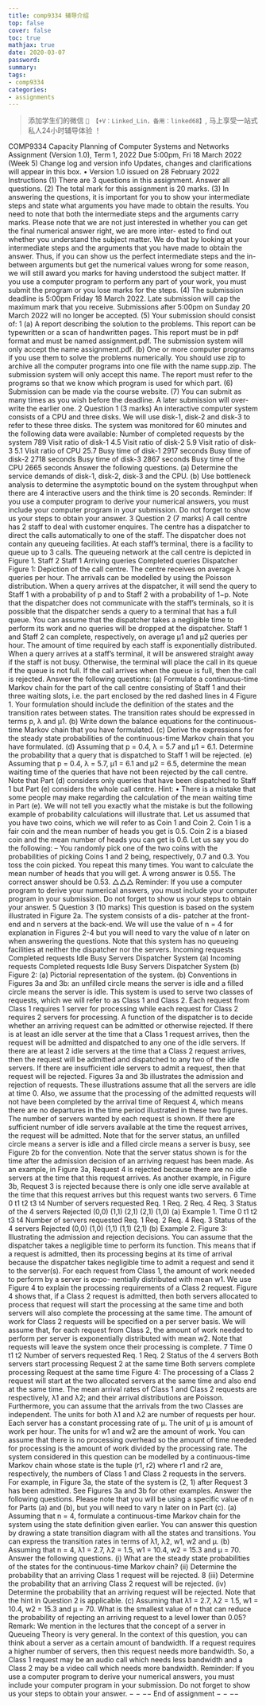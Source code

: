 ```yaml
---
title: comp9334 辅导介绍
top: false
cover: false
toc: true
mathjax: true
date: 2020-03-07
password:
summary:
tags:
- comp9334
categories:
- assignments
---
```


> 添加学生们的微信 `📩 【+V：Linked_Lin，备用：linked68】`, 马上享受一站式私人24小时辅导体验 ！



COMP9334 Capacity Planning of Computer Systems and
Networks
Assignment (Version 1.0), Term 1, 2022
Due 5:00pm, Fri 18 March 2022 (Week 5)
Change log and version info
Updates, changes and clarifications will appear in this box.
•
Version 1.0 issued on 28 February 2022
Instructions
(1) There are 3 questions in this assignment. Answer all questions.
(2) The total mark for this assignment is 20 marks.
(3) In answering the questions, it is important for you to show your intermediate steps and
state what arguments you have made to obtain the results. You need to note that both
the intermediate steps and the arguments carry marks. Please note that we are not just
interested in whether you can get the final numerical answer right, we are more inter-
ested to find out whether you understand the subject matter. We do that by looking at
your intermediate steps and the arguments that you have made to obtain the answer.
Thus, if you can show us the perfect intermediate steps and the in-between arguments
but get the numerical values wrong for some reason, we will still award you marks for
having understood the subject matter.
If you use a computer program to perform any part of your work, you must submit the
program or you lose marks for the steps.
(4) The submission deadline is 5:00pm Friday 18 March 2022. Late submission will cap the
maximum mark that you receive. Submissions after 5:00pm on Sunday 20 March 2022
will no longer be accepted.
(5) Your submission should consist of:
1
(a) A report describing the solution to the problems. This report can be typewritten or
a scan of handwritten pages. This report must be in pdf format and must be named
assignment.pdf. The submission system will only accept the name assignment.pdf.
(b) One or more computer programs if you use them to solve the problems numerically.
You should use zip to archive all the computer programs into one file with the name
supp.zip. The submission system will only accept this name. The report must refer
to the programs so that we know which program is used for which part.
(6) Submission can be made via the course website.
(7) You can submit as many times as you wish before the deadline. A later submission will
over-write the earlier one.
2
Question 1 (3 marks)
An interactive computer system consists of a CPU and three disks. We will use disk-1, disk-2
and disk-3 to refer to these three disks. The system was monitored for 60 minutes and the
following data were available:
Number of completed requests by the system
789
Visit ratio of disk-1
4.5
Visit ratio of disk-2
5.9
Visit ratio of disk-3
5.1
Visit ratio of CPU
25.7
Busy time of disk-1
2917 seconds
Busy time of disk-2
2718 seconds
Busy time of disk-3
2867 seconds
Busy time of the CPU
2665 seconds
Answer the following questions.
(a) Determine the service demands of disk-1, disk-2, disk-3 and the CPU.
(b) Use bottleneck analysis to determine the asymptotic bound on the system throughput
when there are 4 interactive users and the think time is 20 seconds.
Reminder: If you use a computer program to derive your numerical answers, you must
include your computer program in your submission. Do not forget to show us your steps to
obtain your answer.
3
Question 2 (7 marks)
A call centre has 2 staff to deal with customer enquires. The centre has a dispatcher to direct
the calls automatically to one of the staff. The dispatcher does not contain any queueing
facilities. At each staff’s terminal, there is a facility to queue up to 3 calls. The queueing
network at the call centre is depicted in Figure 1.
Staff 2
Staff 1
Arriving
queries
Completed
queries
Dispatcher
Figure 1: Depiction of the call centre.
The centre receives on average λ queries per hour. The arrivals can be modelled by using
the Poisson distribution.
When a query arrives at the dispatcher, it will send the query to Staff 1 with a probability
of p and to Staff 2 with a probability of 1−p. Note that the dispatcher does not communicate
with the staff’s terminals, so it is possible that the dispatcher sends a query to a terminal
that has a full queue. You can assume that the dispatcher takes a negligible time to perform
its work and no queries will be dropped at the dispatcher.
Staff 1 and Staff 2 can complete, respectively, on average µ1 and µ2 queries per hour. The
amount of time required by each staff is exponentially distributed.
When a query arrives at a staff’s terminal, it will be answered straight away if the staff
is not busy. Otherwise, the terminal will place the call in its queue if the queue is not full. If
the call arrives when the queue is full, then the call is rejected.
Answer the following questions:
(a) Formulate a continuous-time Markov chain for the part of the call centre consisting of
Staff 1 and their three waiting slots, i.e. the part enclosed by the red dashed lines in
4
Figure 1. Your formulation should include the definition of the states and the transition
rates between states. The transition rates should be expressed in terms p, λ and µ1.
(b) Write down the balance equations for the continuous-time Markov chain that you have
formulated.
(c) Derive the expressions for the steady state probabilities of the continuous-time Markov
chain that you have formulated.
(d) Assuming that p = 0.4, λ = 5.7 and µ1 = 6.1. Determine the probability that a query
that is dispatched to Staff 1 will be rejected.
(e) Assuming that p = 0.4, λ = 5.7, µ1 = 6.1 and µ2 = 6.5, determine the mean waiting
time of the queries that have not been rejected by the call centre. Note that Part (d)
considers only queries that have been dispatched to Staff 1 but Part (e) considers the
whole call centre.
Hint:
•
There is a mistake that some people may make regarding the calculation of the mean
waiting time in Part (e).
We will not tell you exactly what the mistake is but the
following example of probability calculations will illustrate that. Let us assumed that
you have two coins, which we will refer to as Coin 1 and Coin 2. Coin 1 is a fair coin
and the mean number of heads you get is 0.5. Coin 2 is a biased coin and the mean
number of heads you can get is 0.6. Let us say you do the following:
– You randomly pick one of the two coins with the probabilities of picking Coins 1
and 2 being, respectively, 0.7 and 0.3. You toss the coin picked. You repeat this
many times.
You want to calculate the mean number of heads that you will get. A wrong answer is
0.55. The correct answer should be 0.53.
△△△
Reminder: If you use a computer program to derive your numerical answers, you must
include your computer program in your submission. Do not forget to show us your steps to
obtain your answer.
5
Question 3 (10 marks)
This question is based on the system illustrated in Figure 2a. The system consists of a dis-
patcher at the front-end and n servers at the back-end. We will use the value of n = 4 for
explanation in Figures 2-4 but you will need to vary the value of n later on when answering
the questions. Note that this system has no queueing facilities at neither the dispatcher nor
the servers.
Incoming
requests
Completed
requests
Idle
Busy
Servers
Dispatcher
System
(a)
Incoming
requests
Completed
requests
Idle
Busy
Servers
Dispatcher
System
(b)
Figure 2: (a) Pictorial representation of the system. (b) Conventions in Figures 3a and 3b:
an unfilled circle means the server is idle and a filled circle means the server is idle.
This system is used to serve two classes of requests, which we will refer to as Class 1 and
Class 2. Each request from Class 1 requires 1 server for processing while each request for
Class 2 requires 2 servers for processing.
A function of the dispatcher is to decide whether an arriving request can be admitted or
otherwise rejected. If there is at least an idle server at the time that a Class 1 request arrives,
then the request will be admitted and dispatched to any one of the idle servers. If there are
at least 2 idle servers at the time that a Class 2 request arrives, then the request will be
admitted and dispatched to any two of the idle servers. If there are insufficient idle servers
to admit a request, then that request will be rejected.
Figures 3a and 3b illustrates the admission and rejection of requests. These illustrations
assume that all the servers are idle at time 0. Also, we assume that the processing of the
admitted requests will not have been completed by the arrival time of Request 4, which means
there are no departures in the time period illustrated in these two figures. The number of
servers wanted by each request is shown. If there are sufficient number of idle servers available
at the time the request arrives, the request will be admitted. Note that for the server status,
an unfilled circle means a server is idle and a filled circle means a server is busy, see Figure
2b for the convention. Note that the server status shown is for the time after the admission
decision of an arriving request has been made. As an example, in Figure 3a, Request 4 is
rejected because there are no idle servers at the time that this request arrives. As another
example, in Figure 3b, Request 3 is rejected because there is only one idle serve available at
the time that this request arrives but this request wants two servers.
6
Time
0
t1
t2
t3
t4
Number of
servers
requested
Req. 1
Req. 2
Req. 4
Req. 3
Status of
the 4
servers
Rejected
(0,0)
(1,1)
(2,1)
(2,1)
(1,0)
(a) Example 1.
Time
0
t1
t2
t3
t4
Number of
servers
requested
Req. 1
Req. 2
Req. 4
Req. 3
Status of
the 4
servers
Rejected
(0,0)
(1,0)
(1,1)
(1,1)
(2,1)
(b) Example 2.
Figure 3: Illustrating the admission and rejection decisions.
You can assume that the dispatcher takes a negligible time to perform its function. This
means that if a request is admitted, then its processing begins at its time of arrival because
the dispatcher takes negligible time to admit a request and send it to the server(s).
For each request from Class 1, the amount of work needed to perform by a server is expo-
nentially distributed with mean w1. We use Figure 4 to explain the processing requirements
of a Class 2 request. Figure 4 shows that, if a Class 2 request is admitted, then both servers
allocated to process that request will start the processing at the same time and both servers
will also complete the processing at the same time. The amount of work for Class 2 requests
will be specified on a per server basis. We will assume that, for each request from Class 2,
the amount of work needed to perform per server is exponentially distributed with mean w2.
Note that requests will leave the system once their processing is complete.
7
Time
0
t1
t2
Number of
servers
requested
Req. 1
Req. 2
Status of
the 4
servers
Both servers start
processing Request 2
at the same time
Both servers complete
processing Request
at the same time
Figure 4: The processing of a Class 2 request will start at the two allocated servers at the
same time and also end at the same time.
The mean arrival rates of Class 1 and Class 2 requests are respectively, λ1 and λ2; and
their arrival distributions are Poisson. Furthermore, you can assume that the arrivals from
the two Classes are independent. The units for both λ1 and λ2 are number of requests per
hour.
Each server has a constant processing rate of µ. The unit of µ is amount of work per hour.
The units for w1 and w2 are the amount of work. You can assume that there is no processing
overhead so the amount of time needed for processing is the amount of work divided by the
processing rate.
The system considered in this question can be modelled by a continuous-time Markov
chain whose state is the tuple (r1, r2) where r1 and r2 are, respectively, the numbers of Class
1 and Class 2 requests in the servers. For example, in Figure 3a, the state of the system is
(2, 1) after Request 3 has been admitted. See Figures 3a and 3b for other examples.
Answer the following questions. Please note that you will be using a specific value of n
for Parts (a) and (b), but you will need to vary n later on in Part (c).
(a) Assuming that n = 4, formulate a continuous-time Markov chain for the system using
the state definition given earlier.
You can answer this question by drawing a state
transition diagram with all the states and transitions. You can express the transition
rates in terms of λ1, λ2, w1, w2 and µ.
(b) Assuming that n = 4, λ1 = 2.7, λ2 = 1.5, w1 = 10.4, w2 = 15.3 and µ = 70. Answer
the following questions.
(i) What are the steady state probabilities of the states for the continuous-time
Markov chain?
(ii) Determine the probability that an arriving Class 1 request will be rejected.
8
(iii) Determine the probability that an arriving Class 2 request will be rejected.
(iv) Determine the probability that an arriving request will be rejected. Note that the
hint in Question 2 is applicable.
(c) Assuming that λ1 = 2.7, λ2 = 1.5, w1 = 10.4, w2 = 15.3 and µ = 70. What is the
smallest value of n that can reduce the probability of rejecting an arriving request to a
level lower than 0.05?
Remark: We mention in the lectures that the concept of a server in Queueing Theory is
very general. In the context of this question, you can think about a server as a certain amount
of bandwidth. If a request requires a higher number of servers, then this request needs more
bandwidth. So, a Class 1 request may be an audio call which needs less bandwidth and a
Class 2 may be a video call which needs more bandwidth.
Reminder: If you use a computer program to derive your numerical answers, you must
include your computer program in your submission. Do not forget to show us your steps to
obtain your answer.
− − −− End of assignment − − −−